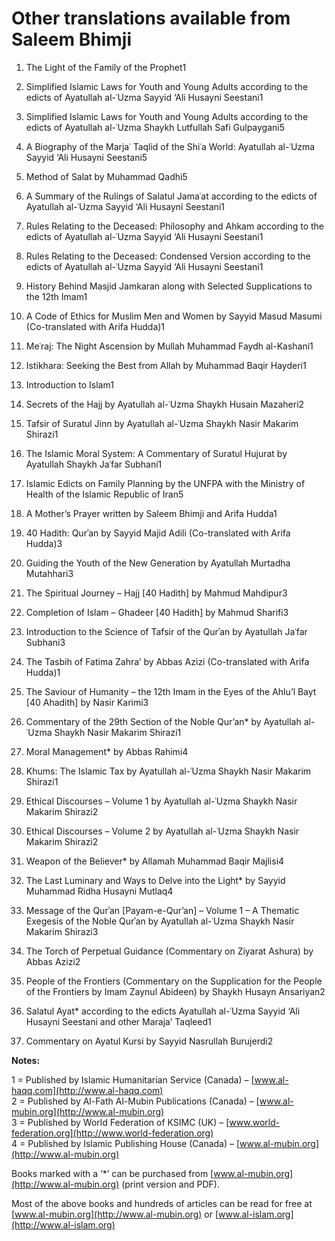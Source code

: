Other translations available from Saleem Bhimji
===============================================

1. The Light of the Family of the Prophet1

2. Simplified Islamic Laws for Youth and Young Adults according to the
edicts of Ayatullah al-ʿUzma Sayyid ‘Ali Husayni Seestani1

3. Simplified Islamic Laws for Youth and Young Adults according to the
edicts of Ayatullah al-ʿUzma Shaykh Lutfullah Safi Gulpaygani5

4. A Biography of the Marjaʿ Taqlid of the Shiʿa World: Ayatullah
al-ʿUzma Sayyid ‘Ali Husayni Seestani5

5. Method of Salat by Muhammad Qadhi5

6. A Summary of the Rulings of Salatul Jamaʿat according to the edicts
of Ayatullah al-ʿUzma Sayyid ‘Ali Husayni Seestani1

7. Rules Relating to the Deceased: Philosophy and Ahkam according to the
edicts of Ayatullah al-ʿUzma Sayyid ‘Ali Husayni Seestani1

8. Rules Relating to the Deceased: Condensed Version according to the
edicts of Ayatullah al-ʿUzma Sayyid ‘Ali Husayni Seestani1

9. History Behind Masjid Jamkaran along with Selected Supplications to
the 12th Imam1

10. A Code of Ethics for Muslim Men and Women by Sayyid Masud Masumi
(Co-translated with Arifa Hudda)1

11. Meʿraj: The Night Ascension by Mullah Muhammad Faydh al-Kashani1

12. Istikhara: Seeking the Best from Allah by Muhammad Baqir Hayderi1

13. Introduction to Islam1

14. Secrets of the Hajj by Ayatullah al-ʿUzma Shaykh Husain Mazaheri2

15. Tafsir of Suratul Jinn by Ayatullah al-ʿUzma Shaykh Nasir Makarim
Shirazi1

16. The Islamic Moral System: A Commentary of Suratul Hujurat by
Ayatullah Shaykh Jaʿfar Subhani1

17. Islamic Edicts on Family Planning by the UNFPA with the Ministry of
Health of the Islamic Republic of Iran5

18. A Mother’s Prayer written by Saleem Bhimji and Arifa Hudda1

19. 40 Hadith: Qurʾan by Sayyid Majid Adili (Co-translated with Arifa
Hudda)3

20. Guiding the Youth of the New Generation by Ayatullah Murtadha
Mutahhari3

21. The Spiritual Journey – Hajj [40 Hadith] by Mahmud Mahdipur3

22. Completion of Islam – Ghadeer [40 Hadith] by Mahmud Sharifi3

23. Introduction to the Science of Tafsir of the Qurʾan by Ayatullah
Jaʿfar Subhani3

24. The Tasbih of Fatima Zahra’ by Abbas Azizi (Co-translated with Arifa
Hudda)1

25. The Saviour of Humanity – the 12th Imam in the Eyes of the Ahlu’l
Bayt [40 Ahadith] by Nasir Karimi3

25. Commentary of the 29th Section of the Noble Qur’an\* by Ayatullah
al-ʿUzma Shaykh Nasir Makarim Shirazi1

26. Moral Management\* by Abbas Rahimi4

27. Khums: The Islamic Tax by Ayatullah al-ʿUzma Shaykh Nasir Makarim
Shirazi1

28. Ethical Discourses – Volume 1 by Ayatullah al-ʿUzma Shaykh Nasir
Makarim Shirazi2

29. Ethical Discourses – Volume 2 by Ayatullah al-ʿUzma Shaykh Nasir
Makarim Shirazi2

30. Weapon of the Believer\* by Allamah Muhammad Baqir Majlisi4

31. The Last Luminary and Ways to Delve into the Light\* by Sayyid
Muhammad Ridha Husayni Mutlaq4

32. Message of the Qurʾan [Payam-e-Qur’an] – Volume 1 – A Thematic
Exegesis of the Noble Qurʾan by Ayatullah al-ʿUzma Shaykh Nasir Makarim
Shirazi3

33. The Torch of Perpetual Guidance (Commentary on Ziyarat Ashura) by
Abbas Azizi2

34. People of the Frontiers (Commentary on the Supplication for the
People of the Frontiers by Imam Zaynul Abideen) by Shaykh Husayn
Ansariyan2

35. Salatul Ayat\* according to the edicts Ayatullah al-ʿUzma Sayyid
‘Ali Husayni Seestani and other Maraja’ Taqleed1

36. Commentary on Ayatul Kursi by Sayyid Nasrullah Burujerdi2

**Notes:**

1 = Published by Islamic Humanitarian Service (Canada) –
[www.al-haqq.com](http://www.al-haqq.com)  
 2 = Published by Al-Fath Al-Mubin Publications (Canada) –
[www.al-mubin.org](http://www.al-mubin.org)  
 3 = Published by World Federation of KSIMC (UK) –
[www.world-federation.org](http://www.world-federation.org)  
 4 = Published by Islamic Publishing House (Canada) –
[www.al-mubin.org](http://www.al-mubin.org)

Books marked with a ‘\*’ can be purchased from
[www.al-mubin.org](http://www.al-mubin.org) (print version and PDF).

Most of the above books and hundreds of articles can be read for free at
[www.al-mubin.org](http://www.al-mubin.org) or
[www.al-islam.org](http://www.al-islam.org)


